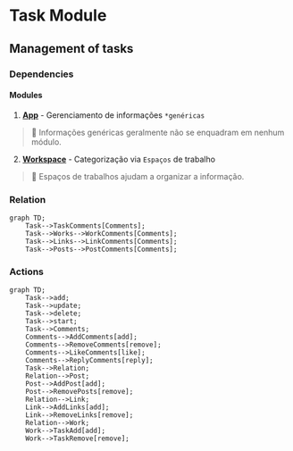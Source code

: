 # Task Module
## Management of tasks

### Dependencies

#### Modules

1. [**App**](https://github.com/DviDev/app-module) - Gerenciamento de informações ```*genéricas```

> 🤖 Informações genéricas geralmente não se enquadram em nenhum módulo.

2. [**Workspace**](https://github.com/DviDev/app-module) - Categorização via ```Espaços``` de trabalho

> 🤖 Espaços de trabalhos ajudam a organizar a informação.

### Relation

```mermaid
graph TD;
    Task-->TaskComments[Comments];
    Task-->Works-->WorkComments[Comments];
    Task-->Links-->LinkComments[Comments];
    Task-->Posts-->PostComments[Comments];
```

### Actions
```mermaid
graph TD;
    Task-->add;
    Task-->update;
    Task-->delete;
    Task-->start;
    Task-->Comments;
    Comments-->AddComments[add];
    Comments-->RemoveComments[remove];
    Comments-->LikeComments[like];
    Comments-->ReplyComments[reply];
    Task-->Relation;
    Relation-->Post;
    Post-->AddPost[add];
    Post-->RemovePosts[remove];
    Relation-->Link;
    Link-->AddLinks[add];
    Link-->RemoveLinks[remove];
    Relation-->Work;
    Work-->TaskAdd[add];
    Work-->TaskRemove[remove];
    
```
